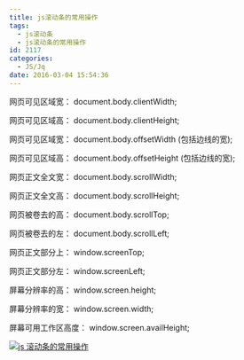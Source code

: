 ```yaml
---
title: js滚动条的常用操作
tags:
  - js滚动条
  - js滚动条的常用操作
id: 2117
categories:
  - JS/Jq
date: 2016-03-04 15:54:36
---
```


网页可见区域宽： document.body.clientWidth;

网页可见区域高： document.body.clientHeight;

网页可见区域宽： document.body.offsetWidth (包括边线的宽);

网页可见区域高： document.body.offsetHeight (包括边线的宽);

网页正文全文宽： document.body.scrollWidth;

网页正文全文高： document.body.scrollHeight;

网页被卷去的高： document.body.scrollTop;

网页被卷去的左： document.body.scrollLeft;

网页正文部分上： window.screenTop;

网页正文部分左： window.screenLeft;

屏幕分辨率的高： window.screen.height;

屏幕分辨率的宽： window.screen.width;

屏幕可用工作区高度： window.screen.availHeight;

[![js 滚动条的常用操作](http://www.npm8.com/wp-content/uploads/2016/03/0_13239131812KG9.gif)](http://www.npm8.com/wp-content/uploads/2016/03/0_13239131812KG9.gif)